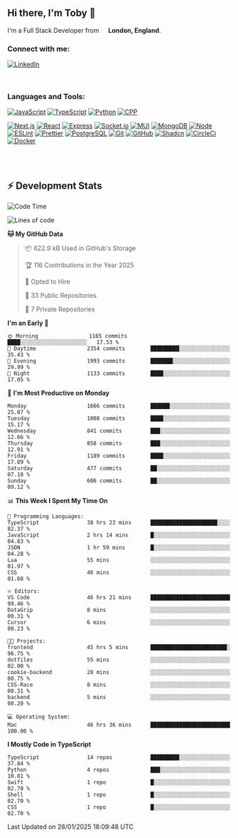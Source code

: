 ## Hi there, I'm Toby 👋

I'm a Full Stack Developer from <img src="https://cdn-icons-png.flaticon.com/512/197/197374.png" width="13" /> **London, England**.

### Connect with me:

[![LinkedIn][linkedin-shield]][linkedin-url]

<br />

### Languages and Tools:

[![JavaScript][JavaScript]][JavaScript-url] [![TypeScript][TypeScript]][TypeScript-url] [![Python][Python]][Python-url] [![CPP][CPP]][CPP-url]

[![Next.js][Next.js]][Next-url] [![React][React.js]][React-url] [![Express][Express.js]][Express-url] [![Socket.io][SocketIo]][SocketIo-url] [![MUI][MUI]][MUI-url] [![MongoDB][MongoDB]][Mongo-url] [![Node][Node.js]][Node-url] [![ESLint][ESLint]][ESLint-url] [![Prettier][Prettier]][Prettier-url] [![PostgreSQL][PostgreSQL]][PostgreSQL-url] [![Git][Git]][Git-url] [![GitHub][GitHub]][GitHub-url] [![Shadcn][Shadcn]][Shadcn-url] [![CircleCi][CircleCi]][CircleCi-url] [![Docker][Docker]][Docker-url]

<br />
<br />

## :zap: Development Stats

<!--START_SECTION:waka-->
![Code Time](http://img.shields.io/badge/Code%20Time-1%2C099%20hrs%202%20mins-blue)

![Lines of code](https://img.shields.io/badge/From%20Hello%20World%20I%27ve%20Written-3.2%20million%20lines%20of%20code-blue)

**🐱 My GitHub Data** 

> 📦 622.9 kB Used in GitHub's Storage 
 > 
> 🏆 116 Contributions in the Year 2025
 > 
> 💼 Opted to Hire
 > 
> 📜 33 Public Repositories 
 > 
> 🔑 7 Private Repositories 
 > 
**I'm an Early 🐤** 

```text
🌞 Morning                1165 commits        ████░░░░░░░░░░░░░░░░░░░░░   17.53 % 
🌆 Daytime                2354 commits        █████████░░░░░░░░░░░░░░░░   35.43 % 
🌃 Evening                1993 commits        ███████░░░░░░░░░░░░░░░░░░   29.99 % 
🌙 Night                  1133 commits        ████░░░░░░░░░░░░░░░░░░░░░   17.05 % 
```
📅 **I'm Most Productive on Monday** 

```text
Monday                   1666 commits        ██████░░░░░░░░░░░░░░░░░░░   25.07 % 
Tuesday                  1008 commits        ████░░░░░░░░░░░░░░░░░░░░░   15.17 % 
Wednesday                841 commits         ███░░░░░░░░░░░░░░░░░░░░░░   12.66 % 
Thursday                 858 commits         ███░░░░░░░░░░░░░░░░░░░░░░   12.91 % 
Friday                   1189 commits        ████░░░░░░░░░░░░░░░░░░░░░   17.89 % 
Saturday                 477 commits         ██░░░░░░░░░░░░░░░░░░░░░░░   07.18 % 
Sunday                   606 commits         ██░░░░░░░░░░░░░░░░░░░░░░░   09.12 % 
```


📊 **This Week I Spent My Time On** 

```text
💬 Programming Languages: 
TypeScript               38 hrs 23 mins      █████████████████████░░░░   82.37 % 
JavaScript               2 hrs 14 mins       █░░░░░░░░░░░░░░░░░░░░░░░░   04.83 % 
JSON                     1 hr 59 mins        █░░░░░░░░░░░░░░░░░░░░░░░░   04.28 % 
Lua                      55 mins             ░░░░░░░░░░░░░░░░░░░░░░░░░   01.97 % 
CSS                      46 mins             ░░░░░░░░░░░░░░░░░░░░░░░░░   01.68 % 

🔥 Editors: 
VS Code                  46 hrs 21 mins      █████████████████████████   99.46 % 
DataGrip                 8 mins              ░░░░░░░░░░░░░░░░░░░░░░░░░   00.31 % 
Cursor                   6 mins              ░░░░░░░░░░░░░░░░░░░░░░░░░   00.23 % 

🐱‍💻 Projects: 
frontend                 45 hrs 5 mins       ████████████████████████░   96.75 % 
dotfiles                 55 mins             ░░░░░░░░░░░░░░░░░░░░░░░░░   02.00 % 
cookie-backend           20 mins             ░░░░░░░░░░░░░░░░░░░░░░░░░   00.75 % 
CSS-Race                 8 mins              ░░░░░░░░░░░░░░░░░░░░░░░░░   00.31 % 
backend                  5 mins              ░░░░░░░░░░░░░░░░░░░░░░░░░   00.20 % 

💻 Operating System: 
Mac                      46 hrs 36 mins      █████████████████████████   100.00 % 
```

**I Mostly Code in TypeScript** 

```text
TypeScript               14 repos            █████████░░░░░░░░░░░░░░░░   37.84 % 
Python                   4 repos             ███░░░░░░░░░░░░░░░░░░░░░░   10.81 % 
Swift                    1 repo              █░░░░░░░░░░░░░░░░░░░░░░░░   02.70 % 
Shell                    1 repo              █░░░░░░░░░░░░░░░░░░░░░░░░   02.70 % 
CSS                      1 repo              █░░░░░░░░░░░░░░░░░░░░░░░░   02.70 % 
```




 Last Updated on 28/01/2025 18:09:48 UTC
<!--END_SECTION:waka-->


<!-- MARKDOWN LINKS & IMAGES -->
<!-- https://www.markdownguide.org/basic-syntax/#reference-style-links -->

[CPP-url]: https://cplusplus.com/
[CPP]: https://img.shields.io/badge/-C++-blue?style=for-the-badge&logo=cplusplus
[JavaScript-url]: https://developer.mozilla.org/en-US/docs/Web/JavaScript
[JavaScript]: https://shields.io/badge/JavaScript-F7DF1E?logo=JavaScript&logoColor=000&style=for-the-badge
[TypeScript-url]: https://www.typescriptlang.org/
[TypeScript]: https://shields.io/badge/TypeScript-3178C6?logo=TypeScript&logoColor=FFF&style=for-the-badge
[Python-url]: https://www.python.org/
[Python]: https://img.shields.io/badge/python-3670A0?style=for-the-badge&logo=python&logoColor=ffdd54
[linkedin-shield]: https://img.shields.io/badge/LinkedIn-0077B5?style=for-the-badge&logo=linkedin&logoColor=white
[linkedin-url]: https://linkedin.com/in/toby-dixon-smith/
[Next.js]: https://img.shields.io/badge/next.js-000000?style=for-the-badge&logo=nextdotjs&logoColor=white
[Next-url]: https://nextjs.org/
[React.js]: https://img.shields.io/badge/React-20232A?style=for-the-badge&logo=react&logoColor=61DAFB
[React-url]: https://reactjs.org/
[Express.js]: https://img.shields.io/badge/Express.js-404D59?style=for-the-badge&logo=express
[Express-url]: https://expressjs.com/
[Node.js]: https://img.shields.io/badge/Node.js-43853D?style=for-the-badge&logo=node.js&logoColor=white
[Node-url]: https://nodejs.org/
[MongoDB]: https://img.shields.io/badge/MongoDB-4EA94B?style=for-the-badge&logo=mongodb&logoColor=white
[Mongo-url]: https://www.mongodb.com/
[ESLint]: https://img.shields.io/badge/eslint-3A33D1?style=for-the-badge&logo=eslint&logoColor=white
[ESLint-url]: https://eslint.org/
[Prettier]: https://img.shields.io/badge/prettier-1A2C34?style=for-the-badge&logo=prettier&logoColor=F7BA3E
[Prettier-url]: https://prettier.io/
[SocketIo-url]: https://socket.io/
[SocketIo]: https://img.shields.io/badge/Socket.io-010101?style=for-the-badge&logo=socket.io&badgeColor=010101
[MUI-url]: https://mui.com/
[MUI]: https://img.shields.io/badge/MUI-%230081CB.svg?style=for-the-badge&logo=mui&logoColor=white
[PostgreSQL-url]: https://www.postgresql.org/
[PostgreSQL]: https://img.shields.io/badge/postgresql-4169e1?style=for-the-badge&logo=postgresql&logoColor=white
[Git-url]: https://git-scm.com/
[Git]: https://img.shields.io/badge/GIT-E44C30?style=for-the-badge&logo=git&logoColor=white
[GitHub-url]: https://github.com/
[GitHub]: https://img.shields.io/badge/GitHub-100000?style=for-the-badge&logo=github&logoColor=white
[Shadcn-url]: https://ui.shadcn.com/
[Shadcn]: https://img.shields.io/badge/shadcn%2Fui-000?logo=shadcnui&logoColor=fff&style=for-the-badge
[CircleCi-url]: https://ui.shadcn.com/
[CircleCi]: https://img.shields.io/badge/circleci-343434?logo=circleci&logoColor=fff&style=for-the-badge
[Docker-url]: https://ui.shadcn.com/
[Docker]: https://img.shields.io/badge/docker-2496ED?logo=docker&logoColor=fff&style=for-the-badge
